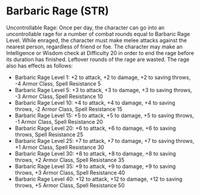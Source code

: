 # Barbaric Rage (STR)

Uncontrollable Rage: Once per day, the character can go into an uncontrollable rage for a number of combat rounds equal to Barbaric Rage Level. While enraged, the character must make melee attacks against the nearest person, regardless of friend or foe. The character may make an Intelligence or Wisdom check at Difficulty 20 in order to end the rage before its duration has finished. Leftover rounds of the rage are wasted. The rage also has effects as follows:

- Barbaric Rage Level 1: +2 to attack, +2 to damage, +2 to saving throws, -4 Armor Class, Spell Resistance 5
- Barbaric Rage Level 5: +3 to attack, +3 to damage, +3 to saving throws, -3 Armor Class, Spell Resistance 10
- Barbaric Rage Level 10: +4 to attack, +4 to damage, +4 to saving throws, -2 Armor Class, Spell Resistance 15
- Barbaric Rage Level 15: +5 to attack, +5 to damage, +5 to saving throws, -1 Armor Class, Spell Resistance 20
- Barbaric Rage Level 20: +6 to attack, +6 to damage, +6 to saving throws, Spell Resistance 25
- Barbaric Rage Level 25: +7 to attack, +7 to damage, +7 to saving throws, +1 Armor Class, Spell Resistance 30
- Barbaric Rage Level 30: +8 to attack, +8 to damage, +8 to saving throws, +2 Armor Class, Spell Resistance 35
- Barbaric Rage Level 35: +9 to attack, +9 to damage, +9 to saving throws, +3 Armor Class, Spell Resistance 40
- Barbaric Rage Level 40: +12 to attack, +12 to damage, +12 to saving throws, +5 Armor Class, Spell Resistance 50
